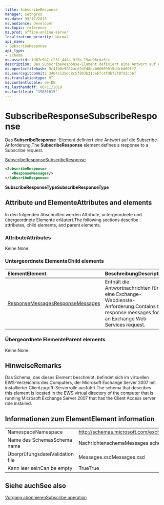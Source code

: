 ```yaml
---
title: SubscribeResponse
manager: sethgros
ms.date: 09/17/2015
ms.audience: Developer
ms.topic: reference
ms.prod: office-online-server
localization_priority: Normal
api_name:
- SubscribeResponse
api_type:
- schema
ms.assetid: fd87e9b7-c231-44fa-9f5b-19ae96cda5cc
description: Das SubscribeResponse-Element definiert eine Antwort auf die Subscribe-Anforderung.
ms.openlocfilehash: 9c4fb0e9282acd2dfd8dcb66669815edcbd69ff2
ms.sourcegitcommit: 34041125dc8c5f993b21cebfc4f8b72f0fd2cb6f
ms.translationtype: MT
ms.contentlocale: de-DE
ms.lasthandoff: 06/11/2018
ms.locfileid: "19831615"
---
```

# <a name="subscriberesponse"></a><span data-ttu-id="e6a90-103">SubscribeResponse</span><span class="sxs-lookup"><span data-stu-id="e6a90-103">SubscribeResponse</span></span>

<span data-ttu-id="e6a90-104">Das **SubscribeResponse** -Element definiert eine Antwort auf die Subscribe-Anforderung.</span><span class="sxs-lookup"><span data-stu-id="e6a90-104">The **SubscribeResponse** element defines a response to a Subscribe request.</span></span> 
  
[<span data-ttu-id="e6a90-105">SubscribeResponse</span><span class="sxs-lookup"><span data-stu-id="e6a90-105">SubscribeResponse</span></span>](subscriberesponse.md)
  
```xml
<SubscribeResponse>
   <ResponseMessages/>
</SubscribeResponse>
```

 <span data-ttu-id="e6a90-106">**SubscribeResponseType**</span><span class="sxs-lookup"><span data-stu-id="e6a90-106">**SubscribeResponseType**</span></span>
## <a name="attributes-and-elements"></a><span data-ttu-id="e6a90-107">Attribute und Elemente</span><span class="sxs-lookup"><span data-stu-id="e6a90-107">Attributes and elements</span></span>

<span data-ttu-id="e6a90-108">In den folgenden Abschnitten werden Attribute, untergeordnete und übergeordnete Elemente erläutert.</span><span class="sxs-lookup"><span data-stu-id="e6a90-108">The following sections describe attributes, child elements, and parent elements.</span></span>
  
### <a name="attributes"></a><span data-ttu-id="e6a90-109">Attribute</span><span class="sxs-lookup"><span data-stu-id="e6a90-109">Attributes</span></span>

<span data-ttu-id="e6a90-110">Keine.</span><span class="sxs-lookup"><span data-stu-id="e6a90-110">None.</span></span>
  
### <a name="child-elements"></a><span data-ttu-id="e6a90-111">Untergeordnete Elemente</span><span class="sxs-lookup"><span data-stu-id="e6a90-111">Child elements</span></span>

|<span data-ttu-id="e6a90-112">**Element**</span><span class="sxs-lookup"><span data-stu-id="e6a90-112">**Element**</span></span>|<span data-ttu-id="e6a90-113">**Beschreibung**</span><span class="sxs-lookup"><span data-stu-id="e6a90-113">**Description**</span></span>|
|:-----|:-----|
|[<span data-ttu-id="e6a90-114">ResponseMessages</span><span class="sxs-lookup"><span data-stu-id="e6a90-114">ResponseMessages</span></span>](responsemessages.md) <br/> |<span data-ttu-id="e6a90-115">Enthält die Antwortnachrichten für eine Exchange-Webdienste-Anforderung.</span><span class="sxs-lookup"><span data-stu-id="e6a90-115">Contains the response messages for an Exchange Web Services request.</span></span>  <br/> |
   
### <a name="parent-elements"></a><span data-ttu-id="e6a90-116">Übergeordnete Elemente</span><span class="sxs-lookup"><span data-stu-id="e6a90-116">Parent elements</span></span>

<span data-ttu-id="e6a90-117">Keine.</span><span class="sxs-lookup"><span data-stu-id="e6a90-117">None.</span></span>
  
## <a name="remarks"></a><span data-ttu-id="e6a90-118">Hinweise</span><span class="sxs-lookup"><span data-stu-id="e6a90-118">Remarks</span></span>

<span data-ttu-id="e6a90-119">Das Schema, das dieses Element beschreibt, befindet sich im virtuellen EWS-Verzeichnis des Computers, der Microsoft Exchange Server 2007 mit installierter Clientzugriff-Serverrolle ausführt.</span><span class="sxs-lookup"><span data-stu-id="e6a90-119">The schema that describes this element is located in the EWS virtual directory of the computer that is running Microsoft Exchange Server 2007 that has the Client Access server role installed.</span></span>
  
## <a name="element-information"></a><span data-ttu-id="e6a90-120">Informationen zum Element</span><span class="sxs-lookup"><span data-stu-id="e6a90-120">Element information</span></span>

|||
|:-----|:-----|
|<span data-ttu-id="e6a90-121">Namespace</span><span class="sxs-lookup"><span data-stu-id="e6a90-121">Namespace</span></span>  <br/> |http://schemas.microsoft.com/exchange/services/2006/messages  <br/> |
|<span data-ttu-id="e6a90-122">Name des Schemas</span><span class="sxs-lookup"><span data-stu-id="e6a90-122">Schema name</span></span>  <br/> |<span data-ttu-id="e6a90-123">Nachrichtenschema</span><span class="sxs-lookup"><span data-stu-id="e6a90-123">Messages schema</span></span>  <br/> |
|<span data-ttu-id="e6a90-124">Überprüfungsdatei</span><span class="sxs-lookup"><span data-stu-id="e6a90-124">Validation file</span></span>  <br/> |<span data-ttu-id="e6a90-125">Messages.xsd</span><span class="sxs-lookup"><span data-stu-id="e6a90-125">Messages.xsd</span></span>  <br/> |
|<span data-ttu-id="e6a90-126">Kann leer sein</span><span class="sxs-lookup"><span data-stu-id="e6a90-126">Can be empty</span></span>  <br/> |<span data-ttu-id="e6a90-127">True</span><span class="sxs-lookup"><span data-stu-id="e6a90-127">True</span></span>  <br/> |
   
## <a name="see-also"></a><span data-ttu-id="e6a90-128">Siehe auch</span><span class="sxs-lookup"><span data-stu-id="e6a90-128">See also</span></span>



[<span data-ttu-id="e6a90-129">Vorgang abonnieren</span><span class="sxs-lookup"><span data-stu-id="e6a90-129">Subscribe operation</span></span>](subscribe-operation.md)

